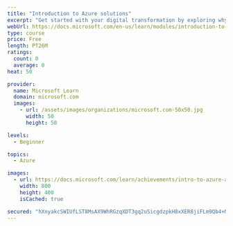 ```yaml
---
title: "Introduction to Azure solutions"
excerpt: "Get started with your digital transformation by exploring why now is the right time to begin, why Azure is the right platform, and how Azure can bring overall value to your organization. We'll demonstrate key scenarios that illustrate how digital transformation with Azure can empower employees, engage customers, optimize operations, and transform products."
webUrl: https://docs.microsoft.com/en-us/learn/modules/introduction-to-azure-solutions/
type: course
price: Free
length: PT26M
ratings:
  count: 0
  average: 0
heat: 50

provider:
  name: Microsoft Learn
  domain: microsoft.com
  images:
    - url: /assets/images/organizations/microsoft.com-50x50.jpg
      width: 50
      height: 50

levels:
  - Beginner

topics:
  - Azure

images:
  - url: https://docs.microsoft.com/learn/achievements/intro-to-azure-areas-and-solutions-social.png
    width: 800
    height: 400
    isCached: true

secured: "hXnyakcSWIUfLST8MsAX9WhRGzqXDT3gq2uSicgdzpkH8xXER8jiFLm9Qb4+Me2jnk3pFQsQf+7t3gkP4FgU10+MzAE5t6GQna/s6w/eXkIP7uFqMWgc3/BcKe2Uvv7JHSiNtZo0Clh5vGcYyKHJ7v0rYsM6YXuiiiw4WJLzqrOnrw6f3LL5AqfKUWbx/XBswNIwlJK3fVW4x+ypRnt6F4dDYI/DnZa+gYJ11Po+9O5d9nkUNYVh24ZYV8INHLAk8MFpyhw9uisAc9IKmivsipoIwHj0217WLcvaCv7QfOVblLUUJaUUywA+B4z4VTLwmI6Z06gWK03Sb+AtSnQ3gB57NFwKbyhGzkkLVD/uycox8ECwQ4dyktF5ZCDlqz65KahFDTumQERw/5aSsiKmUs+HbWy7ZkSXOs7tcyZUjLI=;NomflG+bXuFiOs5hfknaEA=="
---
```



